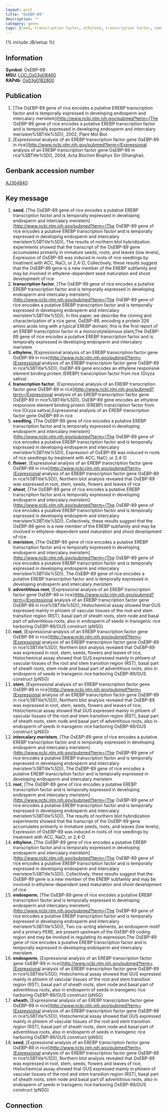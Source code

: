 ```yaml
---
layout: post
title: "OsEBP-89"
description: ""
category: genes
tags: [seed, transcription factor, ethylene, transcription factor, seedling, flower, shoot, meristem, adventitious root, root, stem, intercalary meristem, root, ethylene, endosperm, endosperm, sheath, seed]
---
```

{% include JB/setup %}

## Information
__Symbol__: OsEBP-89  
__MSU__: [LOC_Os03g08460](http://rice.plantbiology.msu.edu/cgi-bin/ORF_infopage.cgi?orf=LOC_Os03g08460)  
__RAPdb__: [Os03g0182800](http://rapdb.dna.affrc.go.jp/viewer/gbrowse_details/irgsp1?name=Os03g0182800)  

## Publication
1. [The OsEBP-89 gene of rice encodes a putative EREBP transcription factor and is temporally expressed in developing endosperm and intercalary meristem](http://www.ncbi.nlm.nih.gov/pubmed?term=(The OsEBP-89 gene of rice encodes a putative EREBP transcription factor and is temporally expressed in developing endosperm and intercalary meristem%5BTitle%5D)), 2002, Plant Mol Biol.
2. [Expressional analysis of an EREBP transcription factor gene OsEBP-89 in rice](http://www.ncbi.nlm.nih.gov/pubmed?term=(Expressional analysis of an EREBP transcription factor gene OsEBP-89 in rice%5BTitle%5D)), 2004, Acta Biochim Biophys Sin (Shanghai).

## Genbank accession number
[AJ304840](http://www.ncbi.nlm.nih.gov/nuccore/AJ304840)

## Key message
1. __seed__, [The OsEBP-89 gene of rice encodes a putative EREBP transcription factor and is temporally expressed in developing endosperm and intercalary meristem](http://www.ncbi.nlm.nih.gov/pubmed?term=(The OsEBP-89 gene of rice encodes a putative EREBP transcription factor and is temporally expressed in developing endosperm and intercalary meristem%5BTitle%5D)),  The results of northern blot hybridization experiments showed that the transcript of the OsEBP-89 gene accumulates primarily in immature seeds, roots, and leaves (low levels), Expression of OsEBP-89 was induced in roots of rice seedlings by treatment with ACC, NaCl, or 2,4-D, Collectively, these results suggest that the OsEBP-89 gene is a new member of the EREBP subfamily and may be involved in ethylene-dependent seed maturation and shoot development of rice
2. __transcription factor__, [The OsEBP-89 gene of rice encodes a putative EREBP transcription factor and is temporally expressed in developing endosperm and intercalary meristem](http://www.ncbi.nlm.nih.gov/pubmed?term=(The OsEBP-89 gene of rice encodes a putative EREBP transcription factor and is temporally expressed in developing endosperm and intercalary meristem%5BTitle%5D)),  In this paper, we describe the cloning and characterization of a rice gene, OsEBP-89, encoding a protein 326 amino acids long with a typical EREBP domain; this is the first report of an EREBP transcription factor in a monocotyledonous plant,The OsEBP-89 gene of rice encodes a putative EREBP transcription factor and is temporally expressed in developing endosperm and intercalary meristem
3. __ethylene__, [Expressional analysis of an EREBP transcription factor gene OsEBP-89 in rice](http://www.ncbi.nlm.nih.gov/pubmed?term=(Expressional analysis of an EREBP transcription factor gene OsEBP-89 in rice%5BTitle%5D)), OsEBP-89 gene encodes an ethylene responsive element binding protein (EREBP) transcription factor from rice (Oryza sativa)
4. __transcription factor__, [Expressional analysis of an EREBP transcription factor gene OsEBP-89 in rice](http://www.ncbi.nlm.nih.gov/pubmed?term=(Expressional analysis of an EREBP transcription factor gene OsEBP-89 in rice%5BTitle%5D)), OsEBP-89 gene encodes an ethylene responsive element binding protein (EREBP) transcription factor from rice (Oryza sativa),Expressional analysis of an EREBP transcription factor gene OsEBP-89 in rice
5. __seedling__, [The OsEBP-89 gene of rice encodes a putative EREBP transcription factor and is temporally expressed in developing endosperm and intercalary meristem](http://www.ncbi.nlm.nih.gov/pubmed?term=(The OsEBP-89 gene of rice encodes a putative EREBP transcription factor and is temporally expressed in developing endosperm and intercalary meristem%5BTitle%5D)),  Expression of OsEBP-89 was induced in roots of rice seedlings by treatment with ACC, NaCl, or 2,4-D
6. __flower__, [Expressional analysis of an EREBP transcription factor gene OsEBP-89 in rice](http://www.ncbi.nlm.nih.gov/pubmed?term=(Expressional analysis of an EREBP transcription factor gene OsEBP-89 in rice%5BTitle%5D)),  Northern blot analysis revealed that OsEBP-89 was expressed in root, stem, seeds, flowers and leaves of rice
7. __shoot__, [The OsEBP-89 gene of rice encodes a putative EREBP transcription factor and is temporally expressed in developing endosperm and intercalary meristem](http://www.ncbi.nlm.nih.gov/pubmed?term=(The OsEBP-89 gene of rice encodes a putative EREBP transcription factor and is temporally expressed in developing endosperm and intercalary meristem%5BTitle%5D)),  Collectively, these results suggest that the OsEBP-89 gene is a new member of the EREBP subfamily and may be involved in ethylene-dependent seed maturation and shoot development of rice
8. __meristem__, [The OsEBP-89 gene of rice encodes a putative EREBP transcription factor and is temporally expressed in developing endosperm and intercalary meristem](http://www.ncbi.nlm.nih.gov/pubmed?term=(The OsEBP-89 gene of rice encodes a putative EREBP transcription factor and is temporally expressed in developing endosperm and intercalary meristem%5BTitle%5D)), The OsEBP-89 gene of rice encodes a putative EREBP transcription factor and is temporally expressed in developing endosperm and intercalary meristem
9. __adventitious root__, [Expressional analysis of an EREBP transcription factor gene OsEBP-89 in rice](http://www.ncbi.nlm.nih.gov/pubmed?term=(Expressional analysis of an EREBP transcription factor gene OsEBP-89 in rice%5BTitle%5D)),  Histochemical assay showed that GUS expressed mainly in phloem of vascular tissues of the root and stem transition region (RST), basal part of sheath roots, stem node and basal part of adventitious roots, also in endosperm of seeds in transgenic rice harboring OsEBP-89/GUS construct (pNSG)
10. __root__, [Expressional analysis of an EREBP transcription factor gene OsEBP-89 in rice](http://www.ncbi.nlm.nih.gov/pubmed?term=(Expressional analysis of an EREBP transcription factor gene OsEBP-89 in rice%5BTitle%5D)),  Northern blot analysis revealed that OsEBP-89 was expressed in root, stem, seeds, flowers and leaves of rice, Histochemical assay showed that GUS expressed mainly in phloem of vascular tissues of the root and stem transition region (RST), basal part of sheath roots, stem node and basal part of adventitious roots, also in endosperm of seeds in transgenic rice harboring OsEBP-89/GUS construct (pNSG)
11. __stem__, [Expressional analysis of an EREBP transcription factor gene OsEBP-89 in rice](http://www.ncbi.nlm.nih.gov/pubmed?term=(Expressional analysis of an EREBP transcription factor gene OsEBP-89 in rice%5BTitle%5D)),  Northern blot analysis revealed that OsEBP-89 was expressed in root, stem, seeds, flowers and leaves of rice, Histochemical assay showed that GUS expressed mainly in phloem of vascular tissues of the root and stem transition region (RST), basal part of sheath roots, stem node and basal part of adventitious roots, also in endosperm of seeds in transgenic rice harboring OsEBP-89/GUS construct (pNSG)
12. __intercalary meristem__, [The OsEBP-89 gene of rice encodes a putative EREBP transcription factor and is temporally expressed in developing endosperm and intercalary meristem](http://www.ncbi.nlm.nih.gov/pubmed?term=(The OsEBP-89 gene of rice encodes a putative EREBP transcription factor and is temporally expressed in developing endosperm and intercalary meristem%5BTitle%5D)), The OsEBP-89 gene of rice encodes a putative EREBP transcription factor and is temporally expressed in developing endosperm and intercalary meristem
13. __root__, [The OsEBP-89 gene of rice encodes a putative EREBP transcription factor and is temporally expressed in developing endosperm and intercalary meristem](http://www.ncbi.nlm.nih.gov/pubmed?term=(The OsEBP-89 gene of rice encodes a putative EREBP transcription factor and is temporally expressed in developing endosperm and intercalary meristem%5BTitle%5D)),  The results of northern blot hybridization experiments showed that the transcript of the OsEBP-89 gene accumulates primarily in immature seeds, roots, and leaves (low levels), Expression of OsEBP-89 was induced in roots of rice seedlings by treatment with ACC, NaCl, or 2,4-D
14. __ethylene__, [The OsEBP-89 gene of rice encodes a putative EREBP transcription factor and is temporally expressed in developing endosperm and intercalary meristem](http://www.ncbi.nlm.nih.gov/pubmed?term=(The OsEBP-89 gene of rice encodes a putative EREBP transcription factor and is temporally expressed in developing endosperm and intercalary meristem%5BTitle%5D)),  Collectively, these results suggest that the OsEBP-89 gene is a new member of the EREBP subfamily and may be involved in ethylene-dependent seed maturation and shoot development of rice
15. __endosperm__, [The OsEBP-89 gene of rice encodes a putative EREBP transcription factor and is temporally expressed in developing endosperm and intercalary meristem](http://www.ncbi.nlm.nih.gov/pubmed?term=(The OsEBP-89 gene of rice encodes a putative EREBP transcription factor and is temporally expressed in developing endosperm and intercalary meristem%5BTitle%5D)),  Two cis-acting elements, an endosperm motif and a primary PERE, are present upstream of the OsEBP-89 coding region and may be involved in regulating its expression,The OsEBP-89 gene of rice encodes a putative EREBP transcription factor and is temporally expressed in developing endosperm and intercalary meristem
16. __endosperm__, [Expressional analysis of an EREBP transcription factor gene OsEBP-89 in rice](http://www.ncbi.nlm.nih.gov/pubmed?term=(Expressional analysis of an EREBP transcription factor gene OsEBP-89 in rice%5BTitle%5D)),  Histochemical assay showed that GUS expressed mainly in phloem of vascular tissues of the root and stem transition region (RST), basal part of sheath roots, stem node and basal part of adventitious roots, also in endosperm of seeds in transgenic rice harboring OsEBP-89/GUS construct (pNSG)
17. __sheath__, [Expressional analysis of an EREBP transcription factor gene OsEBP-89 in rice](http://www.ncbi.nlm.nih.gov/pubmed?term=(Expressional analysis of an EREBP transcription factor gene OsEBP-89 in rice%5BTitle%5D)),  Histochemical assay showed that GUS expressed mainly in phloem of vascular tissues of the root and stem transition region (RST), basal part of sheath roots, stem node and basal part of adventitious roots, also in endosperm of seeds in transgenic rice harboring OsEBP-89/GUS construct (pNSG)
18. __seed__, [Expressional analysis of an EREBP transcription factor gene OsEBP-89 in rice](http://www.ncbi.nlm.nih.gov/pubmed?term=(Expressional analysis of an EREBP transcription factor gene OsEBP-89 in rice%5BTitle%5D)),  Northern blot analysis revealed that OsEBP-89 was expressed in root, stem, seeds, flowers and leaves of rice, Histochemical assay showed that GUS expressed mainly in phloem of vascular tissues of the root and stem transition region (RST), basal part of sheath roots, stem node and basal part of adventitious roots, also in endosperm of seeds in transgenic rice harboring OsEBP-89/GUS construct (pNSG)

## Connection


